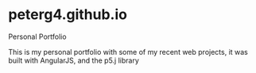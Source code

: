 # peterg4.github.io
Personal Portfolio

This is my personal portfolio with some of my recent web projects, it was built with AngularJS, and the p5.j library 
